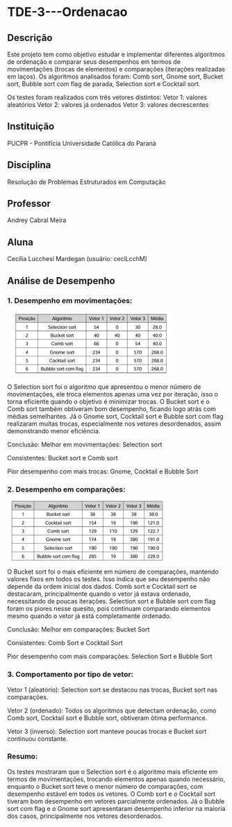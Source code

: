 # TDE-3---Ordenacao

## Descrição

Este projeto tem como objetivo estudar e implementar diferentes algoritmos de ordenação e comparar seus desempenhos em termos de movimentações (trocas de elementos) e comparações (iterações realizadas em laços).
Os algoritmos analisados foram: Comb sort, Gnome sort, Bucket sort, Bubble sort com flag de parada, Selection sort e Cocktail sort.

Os testes foram realizados com três vetores distintos:
Vetor 1: valores aleatórios
Vetor 2: valores já ordenados
Vetor 3: valores decrescentes

## Instituição

PUCPR - Pontifícia Universidade Católica do Paraná

## Disciplina

Resolução de Problemas Estruturados em Computação

## Professor

Andrey Cabral Meira

## Aluna

Cecília Lucchesi Mardegan (usuário: ceciLcchM)


## Análise de Desempenho
### 1. Desempenho em movimentações:

![Movimentações dos Algoritmos](./Movimentacoes.png)

O Selection sort foi o algoritmo que apresentou o menor número de movimentações, ele troca elementos apenas uma vez por iteração, isso o torna eficiente quando o objetivo é minimizar trocas. O Bucket sort e o Comb sort também obtiveram bom desempenho, ficando logo atrás com médias semelhantes. Já o Gnome sort, Cocktail sort e Bubble sort com flag realizaram muitas trocas, especialmente nos vetores desordenados, assim demonstrando menor eficiência.

Conclusão:
Melhor em movimentações: Selection sort

Consistentes: Bucket sort e Comb sort

Pior desempenho com mais trocas: Gnome, Cocktail e Bubble Sort


### 2. Desempenho em comparações:

![Comparações dos Algoritmos](./Comparacoes.png)

O Bucket sort foi o mais eficiente em número de comparações, mantendo valores fixos em todos os testes. Isso indica que seu desempenho não depende da ordem inicial dos dados. Comb sort e Cocktail sort se destacaram, principalmente quando o vetor já estava ordenado, necessitando de poucas iterações. Selection sort e Bubble sort com flag foram os piores nesse quesito, pois continuam comparando elementos mesmo quando o vetor já está completamente ordenado.

Conclusão:
Melhor em comparações: Bucket Sort

Consistentes: Comb Sort e Cocktail Sort

Pior desempenho com mais comparações: Selection Sort e Bubble Sort


### 3. Comportamento por tipo de vetor:

Vetor 1 (aleatório): Selection sort se destacou nas trocas, Bucket sort nas comparações.

Vetor 2 (ordenado): Todos os algoritmos que detectam ordenação, como Comb sort, Cocktail sort e Bubble sort, obtiveram ótima performance.

Vetor 3 (inverso): Selection sort manteve poucas trocas e Bucket sort continuou constante.


### Resumo:

Os testes mostraram que o Selection sort é o algoritmo mais eficiente em termos de movimentações, trocando elementos apenas quando necessário, enquanto o Bucket sort teve o menor número de comparações, com desempenho estável em todos os vetores. O Comb sort e o Cocktail sort tiveram bom desempenho em vetores parcialmente ordenados. Já o Bubble sort com flag e o Gnome sort apresentaram desempenho inferior na maioria dos casos, principalmente nos vetores desordenados.
